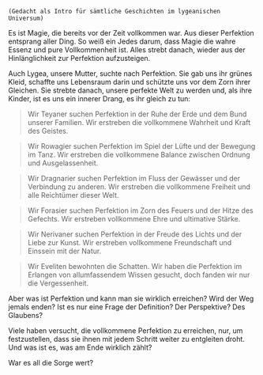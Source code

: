 	(Gedacht als Intro für sämtliche Geschichten im lygeanischen Universum)

Es ist Magie, die bereits vor der Zeit vollkommen war. Aus dieser Perfektion entsprang aller Ding. So weiß ein Jedes darum, dass Magie die wahre Essenz und pure Vollkommenheit ist. Alles strebt danach, wieder aus der Hinlänglichkeit zur Perfektion aufzusteigen.

Auch Lygea, unsere Mutter, suchte nach Perfektion. Sie gab uns ihr grünes Kleid, schaffte uns Lebensraum darin und schützte uns vor dem Zorn ihrer Gleichen. Sie strebte danach, unsere perfekte Welt zu werden und, als ihre Kinder, ist es uns ein innerer Drang, es ihr gleich zu tun:

> Wir Teyaner suchen Perfektion in der Ruhe der Erde und dem Bund unserer Familien. Wir erstreben die vollkommene Wahrheit und Kraft des Geistes.  

> Wir Rowagier suchen Perfektion im Spiel der Lüfte und der Bewegung im Tanz. Wir erstreben die vollkommene Balance zwischen Ordnung und Ausgelassenheit.

> Wir Dragnarier suchen Perfektion im Fluss der Gewässer und der Verbindung zu anderen. Wir erstreben die vollkommene Freiheit und alle Reichtümer dieser Welt.

> Wir Forasier suchen Perfektion im Zorn des Feuers und der Hitze des Gefechts. Wir erstreben vollkommene Ehre und ultimative Stärke.

> Wir Nerivaner suchen Perfektion in der Freude des Lichts und der Liebe zur Kunst. Wir erstreben vollkommene Freundschaft und Einssein mit der Natur.

> Wir Eveliten bewohnten die Schatten. Wir haben die Perfektion im Erlangen von allumfassendem Wissen gesucht, doch fanden wir nur die Vergessenheit.

Aber was ist Perfektion und kann man sie wirklich erreichen? Wird der Weg jemals enden? Ist es nur eine Frage der Definition? Der Perspektive? Des Glaubens? 

Viele haben versucht, die vollkommene Perfektion zu erreichen, nur, um festzustellen, dass sie ihnen mit jedem Schritt weiter zu entgleiten droht. Und was ist es, was am Ende wirklich zählt?

War es all die Sorge wert?